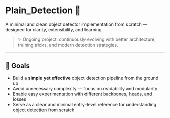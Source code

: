 # Plain_Detection 🚀

A minimal and clean object detector implementation from scratch — designed for clarity, extensibility, and learning. 

> ✨ Ongoing project: continuously evolving with better architecture, training tricks, and modern detection strategies.

---

## 📌 Goals

- Build a **simple yet effective** object detection pipeline from the ground up
- Avoid unnecessary complexity — focus on readability and modularity
- Enable easy experimentation with different backbones, heads, and losses
- Serve as a clear and minimal entry-level reference for understanding object detection from scratch 

